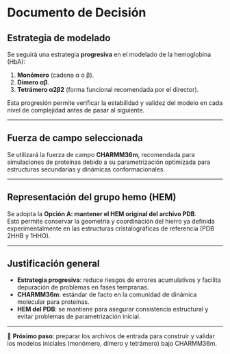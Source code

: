 # Documento de Decisión

## Estrategia de modelado
Se seguirá una estrategia **progresiva** en el modelado de la hemoglobina (HbA):

1. **Monómero** (cadena α o β).  
2. **Dímero αβ**.  
3. **Tetrámero α2β2** (forma funcional recomendada por el director).  

Esta progresión permite verificar la estabilidad y validez del modelo en cada nivel de complejidad antes de pasar al siguiente.

---

## Fuerza de campo seleccionada
Se utilizará la fuerza de campo **CHARMM36m**, recomendada para simulaciones de proteínas debido a su parametrización optimizada para estructuras secundarias y dinámicas conformacionales.

---

## Representación del grupo hemo (HEM)
Se adopta la **Opción A: mantener el HEM original del archivo PDB**.  
Esto permite conservar la geometría y coordinación del hierro ya definida experimentalmente en las estructuras cristalográficas de referencia (PDB 2HHB y 1HHO).

---

## Justificación general
- **Estrategia progresiva**: reduce riesgos de errores acumulativos y facilita depuración de problemas en fases tempranas.  
- **CHARMM36m**: estándar de facto en la comunidad de dinámica molecular para proteínas.  
- **HEM del PDB**: se mantiene para asegurar consistencia estructural y evitar problemas de parametrización inicial.  

---

📌 **Próximo paso**: preparar los archivos de entrada para construir y validar los modelos iniciales (monómero, dímero y tetrámero) bajo CHARMM36m.
